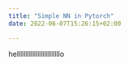 ```yaml
---
title: "Simple NN in Pytorch"
date: 2022-06-07T15:26:15+02:00

---
```


helllllllllllllllllllllllllo